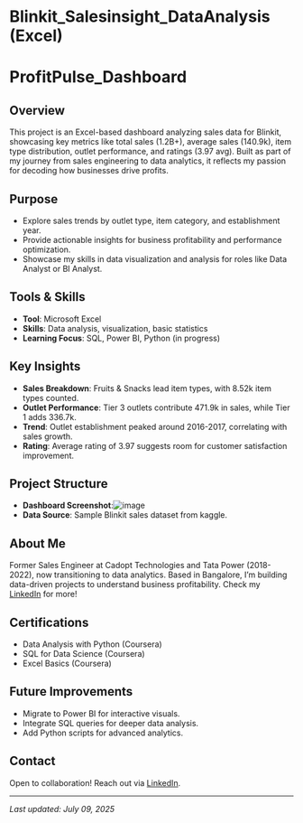 # Blinkit_Salesinsight_DataAnalysis (Excel)

# ProfitPulse_Dashboard

## Overview
This project is an Excel-based dashboard analyzing sales data for Blinkit, showcasing key metrics like total sales (1.2B+), average sales (140.9k), item type distribution, outlet performance, and ratings (3.97 avg). Built as part of my journey from sales engineering to data analytics, it reflects my passion for decoding how businesses drive profits.

## Purpose
- Explore sales trends by outlet type, item category, and establishment year.
- Provide actionable insights for business profitability and performance optimization.
- Showcase my skills in data visualization and analysis for roles like Data Analyst or BI Analyst.

## Tools & Skills
- **Tool**: Microsoft Excel
- **Skills**: Data analysis, visualization, basic statistics
- **Learning Focus**: SQL, Power BI, Python (in progress)

## Key Insights
- **Sales Breakdown**: Fruits & Snacks lead item types, with 8.52k item types counted.
- **Outlet Performance**: Tier 3 outlets contribute 471.9k in sales, while Tier 1 adds 336.7k.
- **Trend**: Outlet establishment peaked around 2016-2017, correlating with sales growth.
- **Rating**: Average rating of 3.97 suggests room for customer satisfaction improvement.

## Project Structure
- **Dashboard Screenshot**:![image](https://github.com/user-attachments/assets/d05b80ad-e422-46b5-a285-b8f796676d6d)
- **Data Source**: Sample Blinkit sales dataset from kaggle.

## About Me
Former Sales Engineer at Cadopt Technologies and Tata Power (2018-2022), now transitioning to data analytics. Based in Bangalore, I’m building data-driven projects to understand business profitability. Check my [LinkedIn](https://www.linkedin.com/in/ADoAADg_cLUB5nl24KPSax0WEPbc3G5Mv5bHTOA/) for more!

## Certifications
- Data Analysis with Python (Coursera)
- SQL for Data Science (Coursera)
- Excel Basics (Coursera)

## Future Improvements
- Migrate to Power BI for interactive visuals.
- Integrate SQL queries for deeper data analysis.
- Add Python scripts for advanced analytics.

## Contact
Open to collaboration! Reach out via [LinkedIn](https://www.linkedin.com/in/ADoAADg_cLUB5nl24KPSax0WEPbc3G5Mv5bHTOA/).

---

*Last updated: July 09, 2025* 

